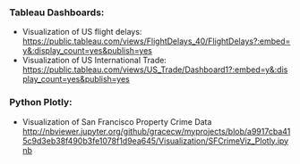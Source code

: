 ### Tableau Dashboards:
- Visualization of US flight delays: https://public.tableau.com/views/FlightDelays_40/FlightDelays?:embed=y&:display_count=yes&publish=yes
- Visualization of US International Trade: https://public.tableau.com/views/US_Trade/Dashboard1?:embed=y&:display_count=yes&publish=yes
### Python Plotly:
- Visualization of San Francisco Property Crime Data
http://nbviewer.jupyter.org/github/gracecw/myprojects/blob/a9917cba415c9d3eb38f490b3fe1078f1d9ea645/Visualization/SFCrimeViz_Plotly.ipynb
